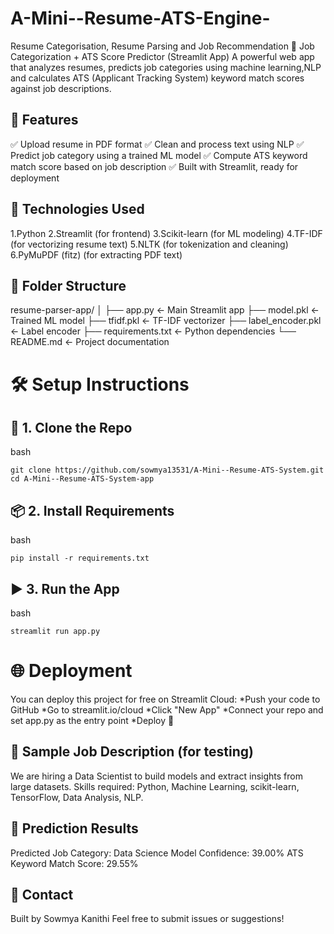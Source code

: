 # A-Mini--Resume-ATS-Engine-
Resume Categorisation, Resume Parsing and Job Recommendation 
📄 Job Categorization + ATS Score Predictor (Streamlit App)
A powerful web app that analyzes resumes, predicts job categories using machine learning,NLP and calculates ATS (Applicant Tracking System) keyword match scores against job descriptions.

## 🚀 Features
✅ Upload resume in PDF format
✅ Clean and process text using NLP
✅ Predict job category using a trained ML model
✅ Compute ATS keyword match score based on job description
✅ Built with Streamlit, ready for deployment

## 🧠 Technologies Used
1.Python
2.Streamlit (for frontend)
3.Scikit-learn (for ML modeling)
4.TF-IDF (for vectorizing resume text)
5.NLTK (for tokenization and cleaning)
6.PyMuPDF (fitz) (for extracting PDF text)

## 📁 Folder Structure
resume-parser-app/
│
├── app.py                  ← Main Streamlit app
├── model.pkl               ← Trained ML model
├── tfidf.pkl               ← TF-IDF vectorizer
├── label_encoder.pkl       ← Label encoder
├── requirements.txt        ← Python dependencies
└── README.md               ← Project documentation


# 🛠️ Setup Instructions
## 🔧 1. Clone the Repo
bash
```
git clone https://github.com/sowmya13531/A-Mini--Resume-ATS-System.git
cd A-Mini--Resume-ATS-System-app
```

## 📦 2. Install Requirements
bash
```
pip install -r requirements.txt
```

## ▶️ 3. Run the App
bash
```
streamlit run app.py
```

# 🌐 Deployment
You can deploy this project for free on Streamlit Cloud:
*Push your code to GitHub
*Go to streamlit.io/cloud
*Click "New App"
*Connect your repo and set app.py as the entry point
*Deploy 🚀

## 📎 Sample Job Description (for testing)
We are hiring a Data Scientist to build models and extract insights from large datasets.
Skills required: Python, Machine Learning, scikit-learn, TensorFlow, Data Analysis, NLP.

## 🧠 Prediction Results
Predicted Job Category: Data Science
Model Confidence: 39.00%
ATS Keyword Match Score: 29.55%


## 📩 Contact
Built by Sowmya Kanithi
Feel free to submit issues or suggestions!


